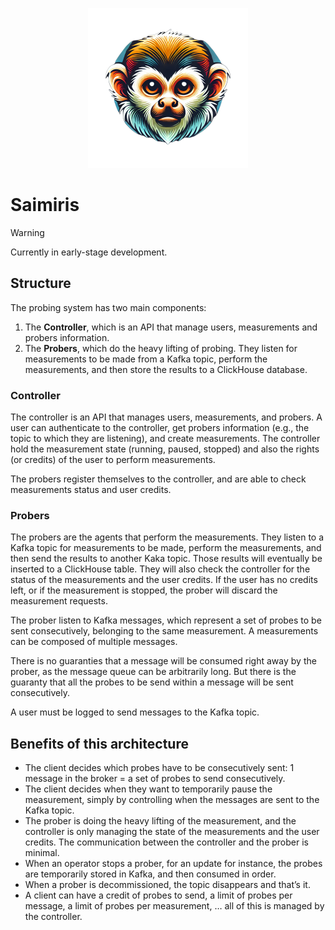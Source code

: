 <p align="center">
  <img src="logo/logo.png" height="256" width="256" alt="saimiris project logo" />
</p>


# Saimiris

> [!WARNING]
> Currently in early-stage development.

## Structure

The probing system has two main components:

1. The **Controller**, which is an API that manage users, measurements and probers information.
2. The **Probers**, which do the heavy lifting of probing. They listen for measurements to be made from a Kafka topic, perform the measurements, and then store the results to a ClickHouse database.

### Controller

The controller is an API that manages users, measurements, and probers.
A user can authenticate to the controller, get probers information (e.g., the topic to which they are listening), and create measurements.
The controller hold the measurement state (running, paused, stopped) and also the rights (or credits) of the user to perform measurements.

The probers register themselves to the controller, and are able to check measurements status and user credits.

### Probers

The probers are the agents that perform the measurements. They listen to a Kafka topic for measurements to be made, perform the measurements, and then send the results to another Kaka topic. Those results will eventually be inserted to a ClickHouse table.
They will also check the controller for the status of the measurements and the user credits. If the user has no credits left, or if the measurement is stopped, the prober will discard the measurement requests.

The prober listen to Kafka messages, which represent a set of probes to be sent consecutively, belonging to the same measurement. A measurements can be composed of multiple messages.

There is no guaranties that a message will be consumed right away by the prober, as the message queue can be arbitrarily long. But there is the guaranty that all the probes to be send within a message will be sent consecutively.

A user must be logged to send messages to the Kafka topic.

## Benefits of this architecture

* The client decides which probes have to be consecutively sent: 1 message in the broker = a set of probes to send consecutively.
* The client decides when they want to temporarily pause the measurement, simply by controlling when the messages are sent to the Kafka topic.
* The prober is doing the heavy lifting of the measurement, and the controller is only managing the state of the measurements and the user credits. The communication between the controller and the prober is minimal.
* When an operator stops a prober, for an update for instance, the probes are temporarily stored in Kafka, and then consumed in order.
* When a prober is decommissioned, the topic disappears and that’s it.
* A client can have a credit of probes to send, a limit of probes per message, a limit of probes per measurement, … all of this is managed by the controller.




